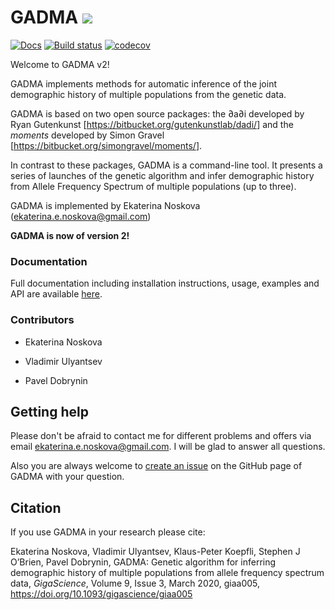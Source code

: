 # GADMA ![](http://jb.gg/badges/research-flat-square.svg)

[![Docs](https://readthedocs.org/projects/gadma/badge/?version=latest)](https://gadma.readthedocs.io/en/latest/?badge=latest) [![Build status](https://github.com/ctlab/GADMA/workflows/CI/badge.svg)](https://github.com/ctlab/GADMA/workflows/CI/badge.svg) [![codecov](https://codecov.io/gh/ctlab/GADMA/branch/master/graph/badge.svg?token=F303UDEWDJ)](https://codecov.io/gh/ctlab/GADMA)

Welcome to GADMA v2!

GADMA implements methods for automatic inference of the joint demographic history of multiple populations from the genetic data.

GADMA is based on two open source packages: the ∂a∂i developed by Ryan Gutenkunst [<https://bitbucket.org/gutenkunstlab/dadi/>] and the *moments* developed by Simon Gravel [<https://bitbucket.org/simongravel/moments/>].

In contrast to these packages, GADMA is a command-line tool. It presents a series of launches of the genetic algorithm and infer demographic history from Allele Frequency Spectrum of multiple populations (up to three).

GADMA is implemented by Ekaterina Noskova (ekaterina.e.noskova@gmail.com)

**GADMA is now of version 2!**

### Documentation

Full documentation including installation instructions, usage, examples and API are available [here](https://gadma.readthedocs.io).

### Contributors

* Ekaterina Noskova

* Vladimir Ulyantsev

* Pavel Dobrynin

## Getting help

Please don't be afraid to contact me for different problems and offers via email ekaterina.e.noskova@gmail.com. I will be glad to answer all questions. 

Also you are always welcome to [create an issue](https://github.com/ctlab/GADMA/issues) on the GitHub page of GADMA with your question.

## Citation

If you use GADMA in your research please cite:

Ekaterina Noskova, Vladimir Ulyantsev, Klaus-Peter Koepfli, Stephen J O’Brien, Pavel Dobrynin, GADMA: Genetic algorithm for inferring demographic history of multiple populations from allele frequency spectrum data, *GigaScience*, Volume 9, Issue 3, March 2020, giaa005, <https://doi.org/10.1093/gigascience/giaa005>
